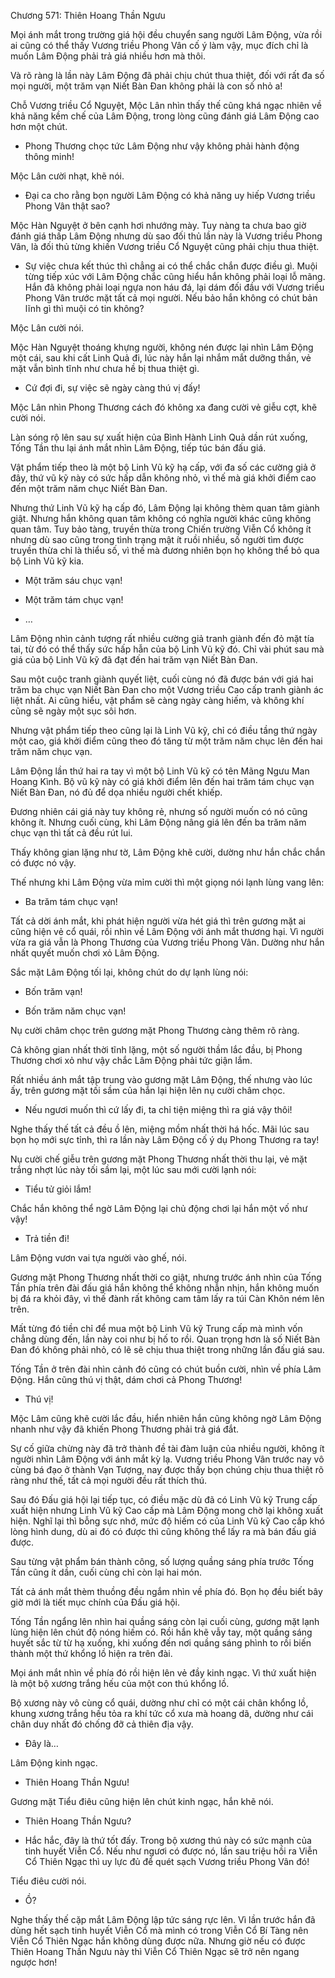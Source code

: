 




Chương 571: Thiên Hoang Thần Ngưu


Mọi ánh mắt trong trường giá hội đều chuyển sang người Lâm Động, vừa rồi ai cũng có thể thấy Vương triều Phong Vân cố ý làm vậy, mục đích chỉ là muốn Lâm Động phải trả giá nhiều hơn mà thôi.

Và rõ ràng là lần này Lâm Động đã phải chịu chút thua thiệt, đối với rất đa số mọi người, một trăm vạn Niết Bàn Đan không phải là con số nhỏ a!

Chỗ Vương triều Cổ Nguyệt, Mộc Lân nhìn thấy thế cũng khá ngạc nhiên về khả năng kềm chế của Lâm Động, trong lòng cũng đánh giá Lâm Động cao hơn một chút.

- Phong Thương chọc tức Lâm Động như vậy không phải hành động thông minh!

Mộc Lân cười nhạt, khẽ nói.

- Đại ca cho rằng bọn người Lâm Động có khả năng uy hiếp Vương triều Phong Vân thật sao?

Mộc Hàn Nguyệt ở bên cạnh hơi nhướng mày. Tuy nàng ta chưa bao giờ đánh giá thấp Lâm Động nhưng dù sao đối thủ lần này là Vương triều Phong Vân, là đối thủ từng khiến Vương triều Cổ Nguyệt cũng phải chịu thua thiệt.

- Sự việc chưa kết thúc thì chẳng ai có thể chắc chắn được điều gì. Muội từng tiếp xúc với Lâm Động chắc cũng hiểu hắn không phải loại lỗ mãng. Hắn đã không phải loại ngựa non háu đá, lại dám đối đầu với Vương triều Phong Vân trước mặt tất cả mọi người. Nếu bảo hắn không có chút bản lĩnh gì thì muội có tin không?

Mộc Lân cười nói.

Mộc Hàn Nguyệt thoáng khựng người, không nén được lại nhìn Lâm Động một cái, sau khi cất Linh Quả đi, lúc này hắn lại nhắm mắt dưỡng thần, vẻ mặt vẫn bình tĩnh như chưa hề bị thua thiệt gì.

- Cứ đợi đi, sự việc sẽ ngày càng thú vị đấy!

Mộc Lân nhìn Phong Thương cách đó không xa đang cười vẻ giễu cợt, khẽ cười nói.

Làn sóng rộ lên sau sự xuất hiện của Bình Hành Linh Quả dần rút xuống, Tống Tần thu lại ánh mắt nhìn Lâm Động, tiếp túc bán đấu giá.

Vật phẩm tiếp theo là một bộ Linh Vũ kỹ hạ cấp, với đa số các cường giả ở đây, thứ vũ kỹ này có sức hấp dẫn không nhỏ, vì thế mà giá khởi điểm cao đến một trăm năm chục Niết Bàn Đan.

Nhưng thứ Linh Vũ kỹ hạ cấp đó, Lâm Động lại không thèm quan tâm giành giật. Nhưng hắn không quan tâm không có nghĩa người khác cũng không quan tâm. Tuy bảo tàng, truyền thừa trong Chiến trường Viễn Cổ không ít nhưng dù sao cũng trong tình trạng mật ít ruồi nhiều, số người tìm được truyền thừa chỉ là thiểu số, vì thế mà đương nhiên bọn họ không thể bỏ qua bộ Linh Vũ kỹ kia.

- Một trăm sáu chục vạn!

- Một trăm tám chục vạn!

- …

Lâm Động nhìn cảnh tượng rất nhiều cường giả tranh giành đến đỏ mặt tía tai, từ đó có thể thấy sức hấp hẫn của bộ Linh Vũ kỹ đó. Chỉ vài phút sau mà giá của bộ Linh Vũ kỹ đã đạt đến hai trăm vạn Niết Bàn Đan.

Sau một cuộc tranh giành quyết liệt, cuối cùng nó đã được bán với giá hai trăm ba chục vạn Niết Bàn Đan cho một Vương triều Cao cấp tranh giành ác liệt nhất. Ai cũng hiểu, vật phẩm sẽ càng ngày càng hiếm, và không khí cũng sẽ ngày một sục sôi hơn.

Nhưng vật phẩm tiếp theo cũng lại là Linh Vũ kỹ, chỉ có điều tầng thứ ngày một cao, giá khởi điểm cũng theo đó tăng từ một trăm năm chục lên đến hai trăm năm chục vạn.

Lâm Động lần thứ hai ra tay vì một bộ Linh Vũ kỹ có tên Mãng Ngưu Man Hoang Kình. Bộ vũ kỹ này có giá khởi điểm lên đến hai trăm tám chục vạn Niết Bàn Đan, nó đủ để dọa nhiều người chết khiếp.

Đương nhiên cái giá này tuy không rẻ, nhưng số người muốn có nó cũng không ít. Nhưng cuối cùng, khi Lâm Động nâng giá lên đến ba trăm năm chục vạn thì tất cả đều rút lui.

Thấy không gian lặng như tờ, Lâm Động khẽ cười, dường như hắn chắc chắn có được nó vậy.

Thế nhưng khi Lâm Động vừa mỉm cười thì một giọng nói lạnh lùng vang lên:

- Ba trăm tám chục vạn!

Tất cả dời ánh mắt, khi phát hiện người vừa hét giá thì trên gương mặt ai cũng hiện vẻ cổ quái, rồi nhìn về Lâm Động với ánh mắt thương hại. Vì người vừa ra giá vẫn là Phong Thương của Vương triều Phong Vân. Dường như hắn nhất quyết muốn chơi xỏ Lâm Động.

Sắc mặt Lâm Động tối lại, không chút do dự lạnh lùng nói:

- Bốn trăm vạn!

- Bốn trăm năm chục vạn!

Nụ cười châm chọc trên gương mặt Phong Thương càng thêm rõ ràng.

Cả không gian nhất thời tĩnh lặng, một số người thầm lắc đầu, bị Phong Thương chơi xỏ như vậy chắc Lâm Động phải tức giận lắm.

Rất nhiều ánh mắt tập trung vào gương mặt Lâm Động, thế nhưng vào lúc ấy, trên gương mặt tối sầm của hắn lại hiện lên nụ cười châm chọc.

- Nếu ngươi muốn thì cứ lấy đi, ta chỉ tiện miệng thì ra giá vậy thôi!

Nghe thấy thế tất cả đều ồ lên, miệng mồm nhất thời há hốc. Mãi lúc sau bọn họ mới sực tỉnh, thì ra lần này Lâm Động cố ý dụ Phong Thương ra tay!

Nụ cười chế giễu trên gương mặt Phong Thương nhất thời thu lại, vẻ mặt trắng nhợt lúc này tối sầm lại, một lúc sau mới cười lạnh nói:

- Tiểu tử giỏi lắm!

Chắc hắn không thể ngờ Lâm Động lại chủ động chơi lại hắn một vố như vậy!

- Trả tiền đi!

Lâm Động vươn vai tựa người vào ghế, nói.

Gương mặt Phong Thương nhất thời co giật, nhưng trước ánh nhìn của Tống Tần phía trên đài đấu giá hắn không thể không nhẫn nhịn, hắn không muốn bị đá ra khỏi đây, vì thế đành rất không cam tâm lấy ra túi Càn Khôn ném lên trên.

Mất từng đó tiền chỉ để mua một bộ Linh Vũ kỹ Trung cấp mà mình vốn chẳng dùng đến, lần này coi như bị hố to rồi. Quan trọng hơn là số Niết Bàn Đan đó không phải nhỏ, có lẽ sẽ chịu thua thiệt trong những lần đấu giá sau.

Tống Tần ở trên đài nhìn cảnh đó cũng có chút buồn cười, nhìn về phía Lâm Động. Hắn cũng thú vị thật, dám chơi cả Phong Thương!

- Thú vị!

Mộc Lâm cũng khẽ cười lắc đầu, hiển nhiên hắn cũng không ngờ Lâm Động nhanh như vậy đã khiến Phong Thương phải trả giá đắt.

Sự cố giữa chừng này đã trở thành đề tài đàm luận của nhiều người, không ít người nhìn Lâm Động với ánh mắt kỳ lạ. Vương triều Phong Vân trước nay vô cùng bá đạo ở thành Vạn Tượng, nay được thấy bọn chúng chịu thua thiệt rõ ràng như thế, tất cả mọi người đều rất thích thú.

Sau đó Đấu giá hội lại tiếp tục, có điều mặc dù đã có Linh Vũ kỹ Trung cấp xuất hiện nhưng Linh Vũ kỹ Cao cấp mà Lâm Động mong chờ lại không xuất hiện. Nghĩ lại thì bỗng sực nhớ, mức độ hiếm có của Linh Vũ kỹ Cao cấp khó lòng hình dung, dù ai đó có được thì cũng không thể lấy ra mà bán đấu giá được.

Sau từng vật phẩm bán thành công, số lượng quầng sáng phía trước Tống Tần cũng ít dần, cuối cùng chỉ còn lại hai món.

Tất cả ánh mắt thèm thuồng đều ngắm nhìn về phía đó. Bọn họ đều biết bây giờ mới là tiết mục chính của Đấu giá hội.

Tống Tần ngẩng lên nhìn hai quầng sáng còn lại cuối cùng, gương mặt lạnh lùng hiện lên chút độ nóng hiếm có. Rồi hắn khẽ vẫy tay, một quầng sáng huyết sắc từ từ hạ xuống, khi xuống đến nơi quầng sáng phình to rồi biến thành một thứ khổng lồ hiện ra trên đài.

Mọi ánh mắt nhìn về phía đó rồi hiện lên vẻ đầy kinh ngạc. Vì thứ xuất hiện là một bộ xương trắng hếu của một con thú khổng lồ.

Bộ xương này vô cùng cổ quái, dường như chỉ có một cái chân khổng lồ, khung xương trắng hếu tỏa ra khí tức cổ xưa mà hoang dã, dường như cái chân duy nhất đó chống đỡ cả thiên địa vậy.

- Đây là…

Lâm Động kinh ngạc.

- Thiên Hoang Thần Ngưu!

Gương mặt Tiểu điêu cũng hiện lên chút kinh ngạc, hắn khẽ nói.

- Thiên Hoang Thần Ngưu?

- Hắc hắc, đây là thứ tốt đấy. Trong bộ xương thú này có sức mạnh của tinh huyết Viễn Cổ. Nếu như ngươi có được nó, lần sau triệu hồi ra Viễn Cổ Thiên Ngạc thì uy lực đủ để quét sạch Vương triều Phong Vân đó!

Tiểu điêu cười nói.

- Ồ?

Nghe thấy thế cặp mắt Lâm Động lập tức sáng rực lên. Vì lần trước hắn đã dùng hết sạch tinh huyết Viễn Cổ mà mình có trong Viễn Cổ Bí Tàng nên Viễn Cổ Thiên Ngạc hắn không dùng được nữa. Nhưng giờ nếu có được Thiên Hoang Thần Ngưu này thì Viễn Cổ Thiên Ngạc sẽ trở nên ngang ngược hơn!




